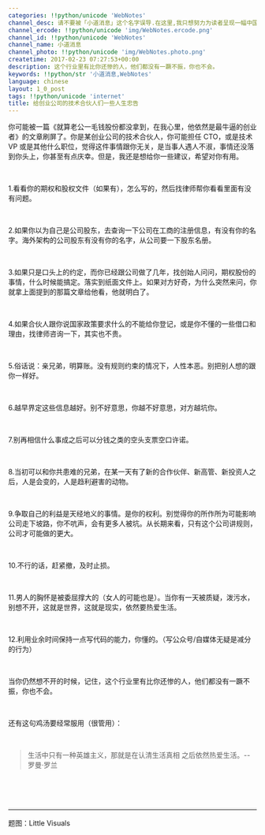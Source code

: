 ```yaml
---
categories: !!python/unicode 'WebNotes'
channel_desc: 请不要被「小道消息」这个名字误导.在这里,我只想努力为读者呈现一幅中国互联网的清明上河图.
channel_ercode: !!python/unicode 'img/WebNotes.ercode.png'
channel_id: !!python/unicode 'WebNotes'
channel_name: 小道消息
channel_photo: !!python/unicode 'img/WebNotes.photo.png'
createtime: 2017-02-23 07:27:53+00:00
description: 这个行业里有比你还惨的人，他们都没有一蹶不振，你也不会。
keywords: !!python/str '小道消息,WebNotes'
language: chinese
layout: 1_0_post
tags: !!python/unicode 'internet'
title: 给创业公司的技术合伙人们一些人生忠告
---
```

<div class="rich_media_content" id="js_content">
<p>
<inherit style="display: block;">
<span class="author-136959 font-color-12 font-size-3" style="color: rgb(43, 43, 43); font-size: 11pt;">
</span>
</inherit>
</p>
<p>
<inherit style="display: block;">
<span class="author-136959 font-color-12 font-size-3" style="color: rgb(43, 43, 43); font-size: 11pt;">
</span>
</inherit>
</p>
<p>
         你可能被一篇《就算老公一毛钱股份都没拿到，在我心里，他依然是最牛逼的创业者》的文章刷屏了。你是某创业公司的技术合伙人，你可能担任 CTO，或是技术 VP 或是其他什么职位，觉得这件事情跟你无关，是当事人遇人不淑，事情还没落到你头上，你甚至有点庆幸。但是，我还是想给你一些建议，希望对你有用。
        </p>
<p>
<br/>
</p>
<p>
         1.看看你的期权和股权文件（如果有），怎么写的，然后找律师帮你看看里面有没有问题。
        </p>
<p>
<br/>
</p>
<p>
         2.如果你以为自己是公司股东，去查询一下公司在工商的注册信息，有没有你的名字。海外架构的公司股东有没有你的名字，从公司要一下股东名册。
        </p>
<p>
<br/>
</p>
<p>
         3.如果只是口头上的约定，而你已经跟公司做了几年，找创始人问问，期权股份的事情，什么时候能搞定。落实到纸面文件上。如果对方好奇，为什么突然来问，你就拿上面提到的那篇文章给他看，他就明白了。
        </p>
<p>
<br/>
</p>
<p>
         4.如果合伙人跟你说国家政策要求什么的不能给你登记，或是你不懂的一些借口和理由，找律师咨询一下，其实也不贵。
        </p>
<p>
<br/>
</p>
<p>
         5.俗话说：亲兄弟，明算账。没有规则约束的情况下，人性本恶。别把别人想的跟你一样好。
        </p>
<p>
<br/>
</p>
<p>
         6.越早界定这些信息越好。别不好意思，你越不好意思，对方越坑你。
        </p>
<p>
<br/>
</p>
<p>
         7.别再相信什么事成之后可以分钱之类的空头支票空口许诺。
        </p>
<p>
<br/>
</p>
<p>
         8.当初可以和你共患难的兄弟，在某一天有了新的合作伙伴、新高管、新投资人之后，人是会变的，人是趋利避害的动物。
        </p>
<p>
<br/>
</p>
<p>
         9.争取自己的利益是天经地义的事情。是你的权利。别觉得你的所作所为可能影响公司走下坡路，你不吭声，会有更多人被坑。从长期来看，只有这个公司讲规则，公司才可能做的更大。
        </p>
<p>
<br/>
</p>
<p>
         10.不行的话，赶紧撤，及时止损。
        </p>
<p>
<br/>
</p>
<p>
         11.男人的胸怀是被委屈撑大的（女人的可能也是）。当你有一天被质疑，泼污水，别想不开，这就是世界，这就是现实，依然要热爱生活。
        </p>
<p>
<br/>
</p>
<p>
         12.利用业余时间保持一点写代码的能力，你懂的。（写公众号/自媒体无疑是减分的行为）
        </p>
<p>
<br/>
</p>
<p>
         当你仍然想不开的时候，记住，这个行业里有比你还惨的人，他们都没有一蹶不振，你也不会。
        </p>
<p>
<br/>
</p>
<p>
         还有这句鸡汤要经常服用（很管用）：
        </p>
<p>
<br/>
</p>
<p>
<inherit style="display: block;">
<span class="author-136959 font-color-12 font-size-3" style="color: rgb(43, 43, 43); font-size: 11pt;">
</span>
</inherit>
</p>
<blockquote>
<p>
          生活中只有一种英雄主义，那就是在认清生活真相
          <wbr style="color: rgb(84, 84, 84); font-family: arial, sans-serif; font-size: small; font-variant-ligatures: normal; orphans: 2; white-space: normal; widows: 2; background-color: rgb(255, 255, 255);"/>
          之后依然热爱生活。-- 罗曼·罗兰
         </p>
</blockquote>
<p>
<br/>
</p>
<p>
<br/>
</p>
<hr style="font-family: Lato, Helvetica, Arial, freesans, clean, sans-serif; border-right-width: 0px; border-bottom-width: 0px; border-left-width: 0px; border-top-style: solid; border-top-color: rgb(234, 234, 234); height: 1px; margin-top: 1em; margin-bottom: 1em; color: rgb(51, 51, 51); font-size: 16px; white-space: normal;"/>
<p>
         题图：Little Visuals
        </p>
</div>